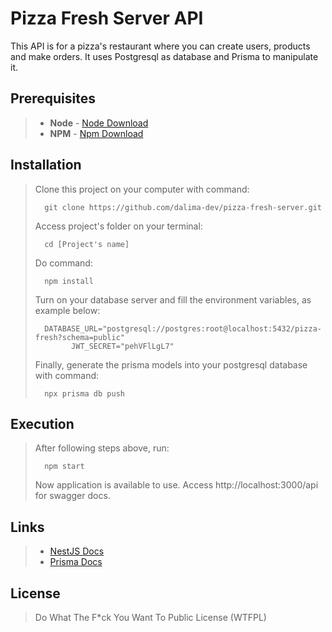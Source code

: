 # Pizza Fresh Server API

This API is for a pizza's restaurant where you can create users, products and make orders. It uses Postgresql as database and Prisma to manipulate it.

## Prerequisites

> - **Node** - [Node Download](https://nodejs.org/pt-br/download/)
> - **NPM** - [Npm Download](https://www.npmjs.com/package/download)

## Installation

> Clone this project on your computer with command:
>
> ```
> 	git clone https://github.com/dalima-dev/pizza-fresh-server.git
> ```
>
> Access project's folder on your terminal:
>
> ```
> 	cd [Project's name]
> ```
>
> Do command:
>
> ```
> 	npm install
> ```
>
> Turn on your database server and fill the environment variables, as example below:
>
> ```
> 	DATABASE_URL="postgresql://postgres:root@localhost:5432/pizza-fresh?schema=public"
>         JWT_SECRET="pehVFlLgL7"
> ```
>
> Finally, generate the prisma models into your postgresql database with command:
>
> ```
>   npx prisma db push
> ```

## Execution

> After following steps above, run:
>
> ```
> 	npm start
> ```
>
> Now application is available to use. Access http://localhost:3000/api for swagger docs.

## Links

> - [NestJS Docs](https://docs.nestjs.com/)
> - [Prisma Docs](https://www.prisma.io/docs/)

## License

> Do What The F\*ck You Want To Public License (WTFPL)
